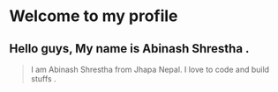 # Welcome to my profile

## Hello guys, My name is Abinash Shrestha .

> I am Abinash Shrestha from Jhapa Nepal. I love to code and build stuffs . 
